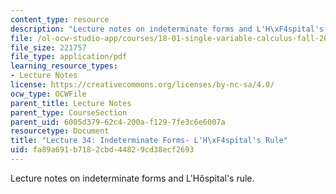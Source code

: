 ```yaml
---
content_type: resource
description: "Lecture notes on indeterminate forms and L'H\xF4spital's rule."
file: /ol-ocw-studio-app/courses/18-01-single-variable-calculus-fall-2006/fa89a691b7182cbd44829cd38ecf2693_lec34.pdf
file_size: 221757
file_type: application/pdf
learning_resource_types:
- Lecture Notes
license: https://creativecommons.org/licenses/by-nc-sa/4.0/
ocw_type: OCWFile
parent_title: Lecture Notes
parent_type: CourseSection
parent_uid: 6005d379-62c4-200a-f129-7fe3c6e6007a
resourcetype: Document
title: "Lecture 34: Indeterminate Forms- L'H\xF4spital's Rule"
uid: fa89a691-b718-2cbd-4482-9cd38ecf2693
---
```

Lecture notes on indeterminate forms and L'Hôspital's rule.